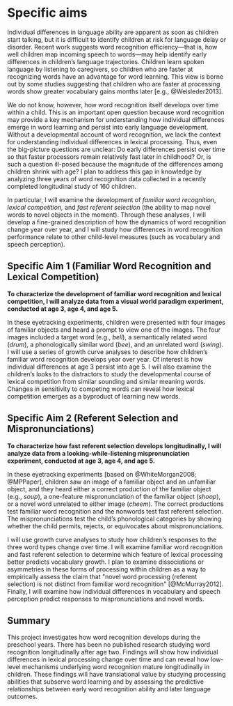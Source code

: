 
Specific aims
========================================================================

Individual differences in language ability are apparent as soon as
children start talking, but it is difficult to identify children at risk
for language delay or disorder. Recent work suggests word recognition
efficiency—that is, how well children map incoming speech to words—may
help identify early differences in children’s language trajectories.
Children learn spoken language by listening to caregivers, so children
who are faster at recognizing words have an advantage for word learning.
This view is borne out by some studies suggesting that children who are
faster at processing words show greater vocabulary gains months later
[e.g., @Weisleder2013].

We do not know, however, how word recognition itself develops over time
within a child. This is an important open question because word
recognition may provide a key mechanism for understanding how individual
differences emerge in word learning and persist into early language
development. Without a developmental account of word recognition, we
lack the context for understanding individual differences in lexical
processing. Thus, even the big-picture questions are unclear: Do early
differences persist over time so that faster processors remain
relatively fast later in childhood? Or, is such a question ill-posed
because the magnitude of the differences among children shrink with age?
I plan to address this gap in knowledge by analyzing three years of word
recognition data collected in a recently completed longitudinal study of
160 children.

In particular, I will examine the development of *familiar word
recognition*, *lexical competition,* and *fast referent selection* (the
ability to map novel words to novel objects in the moment). Through
these analyses, I will develop a fine-grained description of how the
dynamics of word recognition change year over year, and I will study how
differences in word recognition performance relate to other child-level
measures (such as vocabulary and speech perception). 

Specific Aim 1 (Familiar Word Recognition and Lexical Competition)
------------------------------------------------------------------------

**To characterize the development of familiar word recognition and
lexical competition, I will analyze data from a visual world paradigm
experiment, conducted at age 3, age 4, and age 5.**

In these eyetracking experiments, children were presented with four
images of familiar objects and heard a prompt to view one of the images.
The four images included a target word (e.g., *bell*), a semantically
related word (*drum*), a phonologically similar word (*bee*), and an
unrelated word (*swing*). I will use a series of growth curve analyses
to describe how children’s familiar word recognition develops year over
year. Of interest is how individual differences at age 3 persist into
age 5. I will also examine the children’s looks to the distractors to
study the developmental course of lexical competition from
similar sounding and similar meaning words. Changes in sensitivity to
competing words can reveal how lexical competition emerges as a
byproduct of learning new words.

Specific Aim 2 (Referent Selection and Mispronunciations)
-----------------------------------------------------------------------

**To characterize how fast referent selection develops longitudinally, I
will analyze data from a looking-while-listening mispronunciation
experiment, conducted at age 3, age 4, and age 5.**

In these eyetracking experiments [based on @WhiteMorgan2008;
@MPPaper], children saw an image of a familiar object and an unfamiliar
object, and they heard either a correct production of the familiar
object (e.g., *soup*), a one-feature mispronunciation of the familiar
object (*shoop*), or a novel word unrelated to either image (*cheem*).
The correct productions test familiar word recognition and the nonwords
test fast referent selection. The mispronunciations test the child’s
phonological categories by showing whether the child permits, rejects,
or equivocates about mispronunciations.

I will use growth curve analyses to study how children’s responses to
the three word types change over time. I will examine familiar word
recognition and fast referent selection to determine which feature of
lexical processing better predicts vocabulary growth. I plan to examine
dissociations or asymmetries in these forms of processing within
children as a way to empirically assess the claim that "novel word
processing (referent selection) is not distinct from familiar word
recognition" [@McMurray2012]. Finally, I will examine how individual
differences in vocabulary and speech perception predict responses to
mispronunciations and novel words.

Summary
------------------------------------------------------------------------

This project investigates how word recognition develops during the
preschool years. There has been no published research studying word
recognition longitudinally after age two. Findings will show how
individual differences in lexical processing change over time and can
reveal how low-level mechanisms underlying word recognition mature
longitudinally in children. These findings will have translational value
by studying processing abilities that subserve word learning and by
assessing the predictive relationships between early word recognition
ability and later language outcomes.
